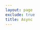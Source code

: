 ```yaml
---
layout: page
exclude: true
title: Async
---
```



<!--stackedit_data:
eyJoaXN0b3J5IjpbMTYxNTY4MTIwN119
-->